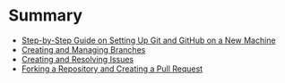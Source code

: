 # Summary

- [Step-by-Step Guide on Setting Up Git and GitHub on a New Machine](./chapter_1.md)
- [Creating and Managing Branches](./chapter_2.md)
- [Creating and Resolving Issues](./chapter_3.md)
- [Forking a Repository and Creating a Pull Request](./chapter_4.md)

